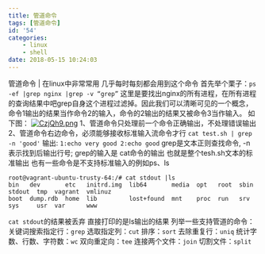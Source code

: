 ```yaml
---
title: 管道命令
tags: [管道命令]
id: '54'
categories:
    - linux
    - shell
date: 2018-05-15 10:24:03
---
```


管道命令 | 在linux中非常常用 几乎每时每刻都会用到这个命令 首先举个栗子：`ps -ef |grep nginx |grep -v “grep”` 这里是要找出nginx的所有进程，在所有进程的查询结果中吧grep自身这个进程过滤掉。因此我们可以清晰可见的一个概念，命令1输出的结果当作命令2的输入，命令的2输出的结果又被命令3当作输入。 如下图： [![CzjQh9.png](https://s1.ax1x.com/2018/06/20/CzjQh9.png)](https://imgchr.com/i/CzjQh9) 1、管道命令只处理前一个命令正确输出，不处理错误输出 2、管道命令右边命令，必须能够接收标准输入流命令才行 `cat test.sh | grep -n 'good'` 输出: `1:echo very good 2:echo good` grep是文本正则查找命令, -n 表示找到后输出行号; grep的输入是 cat命令的输出 也就是整个tesh.sh文本的标准输出 也有一些命令是不支持标准输入的例如ps、ls

```
root@vagrant-ubuntu-trusty-64:/# cat stdout |ls
bin   dev       etc   initrd.img  lib64       media  opt   root  sbin  stdout  tmp  vagrant  vmlinuz
boot  dump.rdb  home  lib         lost+found  mnt    proc  run   srv   sys     usr  var      www
```

`cat stdout`的结果被丢弃 直接打印的是ls输出的结果 列举一些支持管道的命令： 关键词搜索指定行：`grep` 选取指定列：`cut` 排序：`sort` 去除重复行：`uniq` 统计字数、行数、字符数：`wc` 双向重定向：`tee` 连接两个文件：`join` 切割文件：`split`